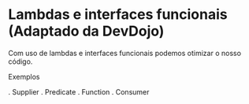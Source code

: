 # Lambdas e interfaces funcionais (Adaptado da DevDojo)

Com uso de lambdas e interfaces funcionais podemos otimizar o nosso código. 

Exemplos

. Supplier
. Predicate
. Function
. Consumer

